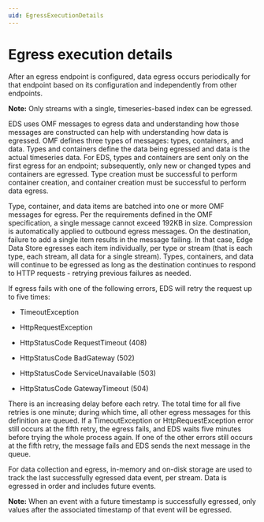```yaml
---
uid: EgressExecutionDetails
---
```


# Egress execution details

After an egress endpoint is configured, data egress occurs periodically for that endpoint based on its configuration and independently from other endpoints.

**Note:** Only streams with a single, timeseries-based index can be egressed.

EDS uses OMF messages to egress data and understanding how those messages are constructed can help with understanding how data is egressed. OMF defines three types of messages: types, containers, and data. Types and containers define the data being egressed and data is the actual timeseries data. For EDS, types and containers are sent only on the first egress for an endpoint; subsequently, only new or changed types and containers are egressed. Type creation must be successful to perform container creation, and container creation must be successful to perform data egress.

Type, container, and data items are batched into one or more OMF messages for egress. Per the requirements defined in the OMF specification, a single message cannot exceed 192KB in size. Compression is automatically applied to outbound egress messages. On the destination, failure to add a single item results in the message failing. In that case, Edge Data Store egresses each item individually, per type or stream (that is each type, each stream, all data for a single stream). Types, containers, and data will continue to be egressed as long as the destination continues to respond to HTTP requests - retrying previous failures as needed.

If egress fails with one of the following errors, EDS will retry the request up to five times:

- TimeoutException

- HttpRequestException

- HttpStatusCode RequestTimeout (408)

- HttpStatusCode BadGateway (502)

- HttpStatusCode ServiceUnavailable (503)

- HttpStatusCode GatewayTimeout (504)

There is an increasing delay before each retry. The total time for all five retries is one minute; during which time, all other egress messages for this definition are queued. If a TimeoutException or HttpRequestException error still occurs at the fifth retry, the egress fails, and EDS waits five minutes before trying the whole process again. If one of the other errors still occurs at the fifth retry, the message fails and EDS sends the next message in the queue.

For data collection and egress, in-memory and on-disk storage are used to track the last successfully egressed data event, per stream. Data is egressed in order and includes future events.

**Note:**  When an event with a future timestamp is successfully egressed, only values after the associated timestamp of that event will be egressed.
